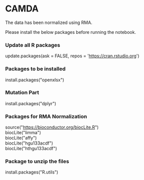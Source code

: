 # CAMDA

The data has been normalized using RMA.

Please install the below packages before running the notebook.

### Update all R packages
update.packages(ask = FALSE, repos = 'https://cran.rstudio.org')

### Packages to be installed
install.packages("openxlsx") <br/>

### Mutation Part
install.packages("dplyr") <br/>

### Packages for RMA Normalization
source("https://bioconductor.org/biocLite.R") <br/>
biocLite("limma") <br/>
biocLite("affy") <br/>
biocLite("hgu133acdf") <br/>
biocLite("hthgu133acdf")

### Package to unzip the files
install.packages("R.utils") <br/>

